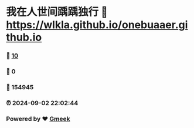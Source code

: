 # 我在人世间踽踽独行 :link: https://wlkla.github.io/onebuaaer.github.io 
### :page_facing_up: [10](https://wlkla.github.io/onebuaaer.github.io/tag.html) 
### :speech_balloon: 0 
### :hibiscus: 154945 
### :alarm_clock: 2024-09-02 22:02:44 
### Powered by :heart: [Gmeek](https://github.com/Meekdai/Gmeek)
